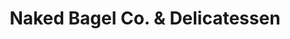 ---
title: "Naked Bagel Co. & Delicatessen"
url: /milford/naked-bagel-co-und-delicatessen/
shop: Feinkost
---